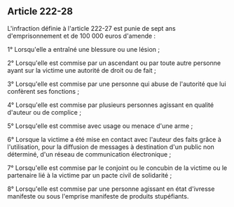 Article 222-28
----
L'infraction définie à l'article 222-27 est punie de sept ans d'emprisonnement
et de 100 000 euros d'amende :

1° Lorsqu'elle a entraîné une blessure ou une lésion ;

2° Lorsqu'elle est commise par un ascendant ou par toute autre personne ayant
sur la victime une autorité de droit ou de fait ;

3° Lorsqu'elle est commise par une personne qui abuse de l'autorité que lui
confèrent ses fonctions ;

4° Lorsqu'elle est commise par plusieurs personnes agissant en qualité d'auteur
ou de complice ;

5° Lorsqu'elle est commise avec usage ou menace d'une arme ;

6° Lorsque la victime a été mise en contact avec l'auteur des faits grâce à
l'utilisation, pour la diffusion de messages à destination d'un public non
déterminé, d'un réseau de communication électronique ;

7° Lorsqu'elle est commise par le conjoint ou le concubin de la victime ou le
partenaire lié à la victime par un pacte civil de solidarité ;

8° Lorsqu'elle est commise par une personne agissant en état d'ivresse manifeste
ou sous l'emprise manifeste de produits stupéfiants.
